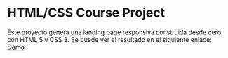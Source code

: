 # HTML/CSS Course Project

Este proyecto genera una landing page responsiva construida desde cero con HTML 5 y CSS 3. Se puede ver el resultado en el siguiente enlace:
[Demo](https://buenisimo.netlify.app)
